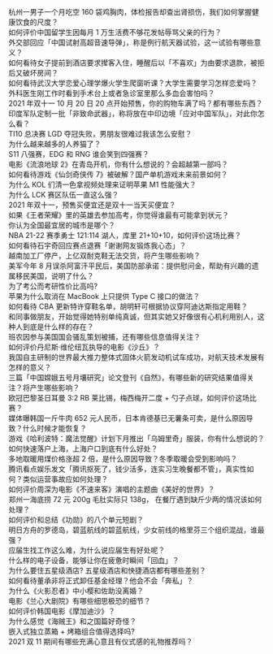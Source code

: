 杭州一男子一个月吃空 160 袋鸡胸肉，体检报告却查出肾损伤，我们如何掌握健康饮食的尺度？  
如何评价中国留学生因每月 1 万生活费不够花发帖辱骂父亲的行为？  
外交部回应「中国试射高超音速导弹」，称是例行航天器试验，这一试验有哪些意义？  
如何看待女子提前到酒店要求撵客入住，睡醒后以「不喜欢」为由要求退款，被拒后又破坏房间？  
如何看待武汉大学恋爱心理学爆火学生爬窗听课？大学生需要学习怎样恋爱吗？  
外科医生刚工作时看到手术台上或者急诊室里那么多血会害怕吗？  
2021 年双十一 10 月 20 日 20 点开始预售，你的购物车满了吗？都有哪些东西？  
印度军队定制一批「非致命武器」，称将放在中印边境「应对中国军队」，对此你怎么看？  
TI10 总决赛 LGD 夺冠失败，男朋友很难过我该怎么安慰？  
为什么越来越多的人养猫了？  
S11 八强赛，EDG 和 RNG 谁会笑到四强赛？  
电影《流浪地球 2》在青岛开机，你有什么想说的？会超越第一部吗？  
如何看待游戏《仙剑奇侠传 7》被破解？国产单机游戏未来前景如何？  
为什么 KOL 们清一色拿视频处理来证明苹果 M1 性能强大？  
为什么 LCK 赛区队伍一直这么强？  
2021 年双十一，预售买便宜还是双十一当天买便宜？  
如果《王者荣耀》里的英雄去参加高考，你觉得谁最有可能拿到状元？  
你认为全国最宜居的城市是哪个？  
NBA 21-22 赛季勇士 121:114 湖人，库里 21+10+10，如何评价这场比赛？  
如何看待石宇奇回应赛点退赛「谢谢网友锻炼我心态」？  
越南加工厂停产，上亿双耐克鞋无法交货，将产生哪些影响？  
美军今年 8 月误杀阿富汗平民后，美国防部承诺：提供慰问金，帮助有兴趣的遗属移民美国，说明了什么？  
为了考公而考研性价比高吗?  
苹果为什么取消在 MacBook 上只提供 Type C 接口的做法？  
如何看待 CBA 更新特许穿鞋名单，胡明轩可根据协议穿阿迪达斯指定用鞋？  
和同事做朋友，开始觉得她特别单纯真诚，但其实她又好像很有心机利用别人，这种人到底是什么样的存在？  
班农因参与美国国会骚乱策划被捕，还有哪些信息值得关注？  
如何评价丹尼斯·维伦纽瓦执导的电影《沙丘》？  
我国自主研制的世界最大推力整体式固体火箭发动机试车成功，对航天技术发展有怎样的意义？  
三篇「中国嫦娥五号月壤研究」论文登刊《自然》，有哪些新的研究结果值得关注？将产生哪些影响？  
欧冠巴黎圣日耳曼 3:2 RB 莱比锡，梅西梅开二度 + 勺子点球，如何评价这场比赛？  
媒体曝韩国一斤牛肉 652 元人民币，日本肯德基已无薯条可卖，是什么原因导致？什么时候才能恢复？  
游戏《哈利波特：魔法觉醒》计划下月推出「乌姆里奇」服装，你有什么想说的？  
如何快速落户上海，上海户口到底有什么好处？  
多地取暖用煤价格涨超 2 倍，是什么原因导致？冬季取暖会受到影响吗？  
腾讯看点娱乐发文「腾讯抠死了，钱少活多，连实习生晚餐都不管」，真实性如何？类似运营事故应如何处理？  
如何评价周深为电影《不速来客》演唱的主题曲《美好的世界》？  
郑州一海底捞 72 元 200g 毛肚实际只 138g， 在餐厅遇到缺斤少两的情况该如何处理？  
如何评价和总结《功勋》的八个单元短剧？  
明日方舟的罗德岛，碧蓝航线的碧蓝航线，少女前线的格里芬三个组织混战，谁最强？  
应届生找工作这么难，为什么说应届生有好处呢？  
什么样的电子设备，能够让你在疲惫时瞬间「回血」？  
为什么要住五星级酒店? 五星级酒店和快捷酒店都有哪些差别？  
如何看待董承非将正式卸任基金经理？他会不会「奔私」？  
为什么《火影忍者》中小樱和佐助没离婚？  
电影《兰心大剧院》有哪些细思极恐的细节？  
如何评价韩国电影《摩加迪沙》？  
为什么感觉《海贼王》和之国篇好奇怪？  
嵌入式独立蒸箱 + 烤箱组合值得选择吗?  
2021 双 11 期间有哪些充满心意且有仪式感的礼物推荐吗？  
